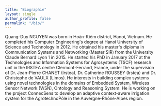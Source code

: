 ```yaml
---
title: "Biographie"   
layout: single
author_profile: false  
permalink: "/bio/"  
---
```


Quang-Duy NGUYEN was born in Hoàn-Kiém district, Hanoi, Vietnam. He completed his Computer Engineering's degree at Hanoi University of Science and Technology in 2012. He obtained his master's diploma in Communication Systems and Networking (Master SIR) from the University Claude Bernard Lyon 1 in 2015. He started his PhD in January 2017 at the Technologies and Information Systems for Agrosystems (TSCF) research unit in the IRSTEA centre Clermont-Ferrand, France, under the supervision of Dr. Jean-Pierre CHANET (Irstea), Dr. Catherine ROUSSEY (Irstea) and Dr. Christophe de VAULX (Limos). He interests in building complex systems using novel technologies in the domains of Embedded System, Wireless Sensor Network (WSN), Ontology and Reasoning System. He is working on the project ConnecSens to develop an adaptive context-aware irrigation system for the AgrotechnoPôle in the Auvergne-Rhône-Alpes region.
